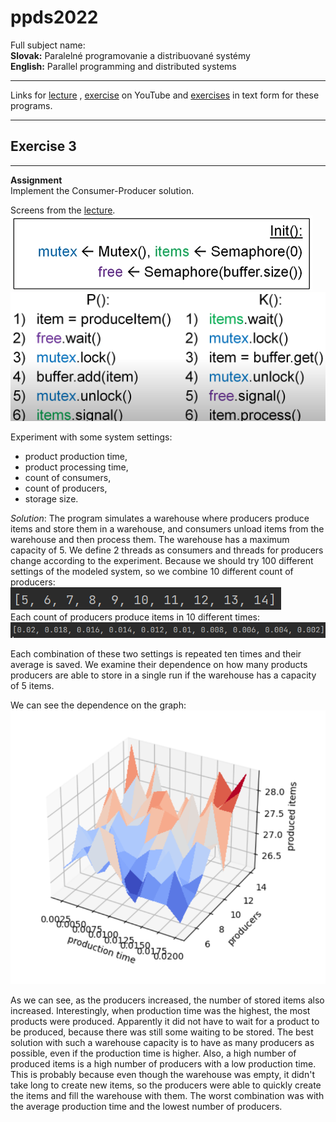 # ppds2022

Full subject name:  
**Slovak:** Paralelné programovanie a distribuované systémy  
**English:** Parallel programming and distributed systems

***
Links for [lecture](https://www.youtube.com/watch?v=WcaVHQM8zVo&t=5233s)
, [exercise](https://www.youtube.com/watch?v=ELjAmi69cEI) on YouTube
and [exercises](https://uim.fei.stuba.sk/i-ppds/3-cvicenie-fibonacci-vypinac-p-k-c-z-%f0%9f%92%a1/?%2F) in text form for
these programs.
***

Exercise 3
-----------
*******
**Assignment**  
Implement the Consumer-Producer solution.

Screens from the [lecture](https://www.youtube.com/watch?v=WcaVHQM8zVo&t=5233s).  
![Experiments](images/init.png)
![Experiments](images/PK.png)

Experiment with some system settings:

- product production time,
- product processing time,
- count of consumers,
- count of producers,
- storage size.

*Solution*:
The program simulates a warehouse where producers produce items and store them in a warehouse, and consumers unload
items from the warehouse and then process them. The warehouse has a maximum capacity of 5. We define 2 threads as
consumers and threads for producers change according to the experiment. Because we should try 100 different settings of
the modeled system, so we combine 10 different count of producers:
![Counts of producers](images/producers.png)  
Each count of producers produce items in 10 different times:
![Times of produce](images/times.png)

Each combination of these two settings is repeated ten times and their average is saved. We examine their dependence on
how many products producers are able to store in a single run if the warehouse has a capacity of 5 items.

We can see the dependence on the graph:
![Experiments](images/graph.png)

As we can see, as the producers increased, the number of stored items also increased. Interestingly, when production
time was the highest, the most products were produced. Apparently it did not have to wait for a product to be produced,
because there was still some waiting to be stored. The best solution with such a warehouse capacity is to have as many
producers as possible, even if the production time is higher. Also, a high number of produced items is a high number of
producers with a low production time. This is probably because even though the warehouse was empty, it didn't take long
to create new items, so the producers were able to quickly create the items and fill the warehouse with them. The worst
combination was with the average production time and the lowest number of producers.
